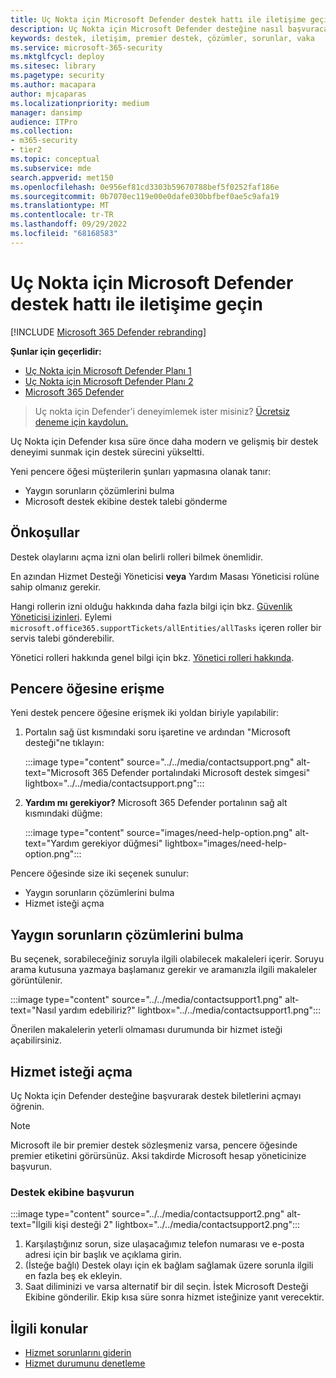 ```yaml
---
title: Uç Nokta için Microsoft Defender destek hattı ile iletişime geçin
description: Uç Nokta için Microsoft Defender desteğine nasıl başvuracağınızı öğrenin
keywords: destek, iletişim, premier destek, çözümler, sorunlar, vaka
ms.service: microsoft-365-security
ms.mktglfcycl: deploy
ms.sitesec: library
ms.pagetype: security
ms.author: macapara
author: mjcaparas
ms.localizationpriority: medium
manager: dansimp
audience: ITPro
ms.collection:
- m365-security
- tier2
ms.topic: conceptual
ms.subservice: mde
search.appverid: met150
ms.openlocfilehash: 0e956ef81cd3303b59670788bef5f0252faf186e
ms.sourcegitcommit: 0b7070ec119e00e0dafe030bbfbef0ae5c9afa19
ms.translationtype: MT
ms.contentlocale: tr-TR
ms.lasthandoff: 09/29/2022
ms.locfileid: "68168583"
---
```

# <a name="contact-microsoft-defender-for-endpoint-support"></a>Uç Nokta için Microsoft Defender destek hattı ile iletişime geçin

[!INCLUDE [Microsoft 365 Defender rebranding](../../includes/microsoft-defender.md)]


**Şunlar için geçerlidir:**
- [Uç Nokta için Microsoft Defender Planı 1](https://go.microsoft.com/fwlink/p/?linkid=2154037)
- [Uç Nokta için Microsoft Defender Planı 2](https://go.microsoft.com/fwlink/p/?linkid=2154037)
- [Microsoft 365 Defender](https://go.microsoft.com/fwlink/?linkid=2118804)

> Uç nokta için Defender'i deneyimlemek ister misiniz? [Ücretsiz deneme için kaydolun.](https://signup.microsoft.com/create-account/signup?products=7f379fee-c4f9-4278-b0a1-e4c8c2fcdf7e&ru=https://aka.ms/MDEp2OpenTrial?ocid=docs-wdatp-assignaccess-abovefoldlink)

Uç Nokta için Defender kısa süre önce daha modern ve gelişmiş bir destek deneyimi sunmak için destek sürecini yükseltti.

Yeni pencere öğesi müşterilerin şunları yapmasına olanak tanır:

- Yaygın sorunların çözümlerini bulma
- Microsoft destek ekibine destek talebi gönderme

## <a name="prerequisites"></a>Önkoşullar

Destek olaylarını açma izni olan belirli rolleri bilmek önemlidir.

En azından Hizmet Desteği Yöneticisi **veya** Yardım Masası Yöneticisi rolüne sahip olmanız gerekir.

Hangi rollerin izni olduğu hakkında daha fazla bilgi için bkz. [Güvenlik Yöneticisi izinleri](/azure/active-directory/roles/permissions-reference#security-administrator). Eylemi `microsoft.office365.supportTickets/allEntities/allTasks` içeren roller bir servis talebi gönderebilir.

Yönetici rolleri hakkında genel bilgi için bkz. [Yönetici rolleri hakkında](/microsoft-365/admin/add-users/about-admin-roles?view=o365-worldwide&preserve-view=true).

## <a name="access-the-widget"></a>Pencere öğesine erişme

Yeni destek pencere öğesine erişmek iki yoldan biriyle yapılabilir:

1. Portalın sağ üst kısmındaki soru işaretine ve ardından "Microsoft desteği"ne tıklayın:

   :::image type="content" source="../../media/contactsupport.png" alt-text="Microsoft 365 Defender portalındaki Microsoft destek simgesi" lightbox="../../media/contactsupport.png":::

2. **Yardım mı gerekiyor?**  Microsoft 365 Defender portalının sağ alt kısmındaki düğme:

   :::image type="content" source="images/need-help-option.png" alt-text="Yardım gerekiyor düğmesi" lightbox="images/need-help-option.png":::

Pencere öğesinde size iki seçenek sunulur:

- Yaygın sorunların çözümlerini bulma
- Hizmet isteği açma

## <a name="find-solutions-to-common-problems"></a>Yaygın sorunların çözümlerini bulma

Bu seçenek, sorabileceğiniz soruyla ilgili olabilecek makaleleri içerir. Soruyu arama kutusuna yazmaya başlamanız gerekir ve aramanızla ilgili makaleler görüntülenir.

:::image type="content" source="../../media/contactsupport1.png" alt-text="Nasıl yardım edebiliriz?" lightbox="../../media/contactsupport1.png":::

Önerilen makalelerin yeterli olmaması durumunda bir hizmet isteği açabilirsiniz.

## <a name="open-a-service-request"></a>Hizmet isteği açma

Uç Nokta için Defender desteğine başvurarak destek biletlerini açmayı öğrenin.

> [!NOTE]
> Microsoft ile bir premier destek sözleşmeniz varsa, pencere öğesinde premier etiketini görürsünüz. Aksi takdirde Microsoft hesap yöneticinize başvurun.

### <a name="contact-support"></a>Destek ekibine başvurun

:::image type="content" source="../../media/contactsupport2.png" alt-text="İlgili kişi desteği 2" lightbox="../../media/contactsupport2.png"::: </br>

1. Karşılaştığınız sorun, size ulaşacağımız telefon numarası ve e-posta adresi için bir başlık ve açıklama girin.
2. (İsteğe bağlı) Destek olayı için ek bağlam sağlamak üzere sorunla ilgili en fazla beş ek ekleyin.
3. Saat diliminizi ve varsa alternatif bir dil seçin. İstek Microsoft Desteği Ekibine gönderilir. Ekip kısa süre sonra hizmet isteğinize yanıt verecektir.

## <a name="related-topics"></a>İlgili konular

- [Hizmet sorunlarını giderin](troubleshoot-mdatp.md)
- [Hizmet durumunu denetleme](/microsoft-365/enterprise/view-service-health)
